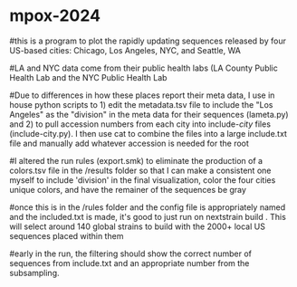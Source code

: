 # mpox-2024

#this is a program to plot the rapidly updating sequences released by four US-based cities: Chicago, Los Angeles, NYC, and Seattle, WA

#LA and NYC data come from their public health labs (LA County Public Health Lab and the NYC Public Health Lab

#Due to differences in how these places report their meta data, I use in house python scripts to 1) edit the metadata.tsv file to include the "Los Angeles" as the "division" in the meta data for their sequences (lameta.py) and 2) to pull accession numbers from each city into include-*city* files (include-city.py). I then use cat to combine the files into a large include.txt file and manually add whatever accession is needed for the root

#I altered the run rules (export.smk) to eliminate the production of a colors.tsv file in the /results folder so that I can make a consistent one myself to include 'division' in the final visualization, color the four cities unique colors, and have the remainer of the sequences be gray

#once this is in the /rules folder and the config file is appropriately named and the included.txt is made, it's good to just run on nextstrain build . This will select around 140 global strains to build with the 2000+ local US sequences placed within them

#early in the run, the filtering should show the correct number of sequences from include.txt and an appropriate number from the subsampling. 
